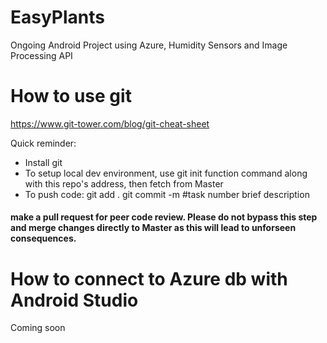 # EasyPlants
Ongoing Android Project using Azure, Humidity Sensors and Image Processing API 

# How to use git
https://www.git-tower.com/blog/git-cheat-sheet

Quick reminder: 
- Install git
- To setup local dev environment, use git init function command along with this repo's address, then fetch from Master
- To push code: 
git add .
git commit -m #task number brief description
#### make a pull request for peer code review. Please do not bypass this step and merge changes directly to Master as this will lead to unforseen consequences. 


# How to connect to Azure db with Android Studio
Coming soon 
